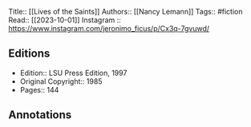 Title:: [[Lives of the Saints]]
Authors:: [[Nancy Lemann]]
Tags:: #fiction 
Read:: [[2023-10-01]]
Instagram :: https://www.instagram.com/jeronimo_ficus/p/Cx3q-7gvuwd/

## Editions
- Edition:: LSU Press Edition, 1997
- Original Copyright:: 1985
- Pages:: 144

## Annotations
